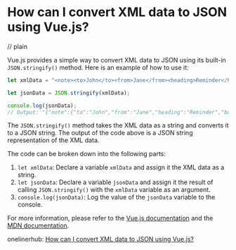 # How can I convert XML data to JSON using Vue.js?
// plain

Vue.js provides a simple way to convert XML data to JSON using its built-in `JSON.stringify()` method. Here is an example of how to use it:

```js
let xmlData = "<note><to>John</to><from>Jane</from><heading>Reminder</heading><body>Don't forget the meeting!</body></note>";

let jsonData = JSON.stringify(xmlData);

console.log(jsonData);
// Output: "{"note":{"to":"John","from":"Jane","heading":"Reminder","body":"Don't forget the meeting!"}}"
```

The `JSON.stringify()` method takes the XML data as a string and converts it to a JSON string. The output of the code above is a JSON string representation of the XML data.

The code can be broken down into the following parts:

1. `let xmlData`: Declare a variable `xmlData` and assign it the XML data as a string.
2. `let jsonData`: Declare a variable `jsonData` and assign it the result of calling `JSON.stringify()` with the `xmlData` variable as an argument.
3. `console.log(jsonData)`: Log the value of the `jsonData` variable to the console.

For more information, please refer to the [Vue.js documentation](https://vuejs.org/v2/guide/syntax.html#Raw-HTML) and the [MDN documentation](https://developer.mozilla.org/en-US/docs/Web/JavaScript/Reference/Global_Objects/JSON/stringify).

onelinerhub: [How can I convert XML data to JSON using Vue.js?](https://onelinerhub.com/vue.js/how-can-i-convert-xml-data-to-json-using-vue-js)